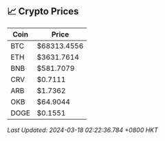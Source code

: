 ## 📈 Crypto Prices

| Coin | Price |
| ---- | ----- |
| BTC | $68313.4556 |
| ETH | $3631.7614 |
| BNB | $581.7079 |
| CRV | $0.7111 |
| ARB | $1.7362 |
| OKB | $64.9044 |
| DOGE | $0.1551 |

_Last Updated: 2024-03-18 02:22:36.784 +0800 HKT_